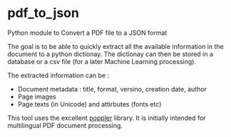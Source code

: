 # pdf_to_json
Python module to Convert a  PDF file to a JSON format

The goal is to be able to quickly extract all the available information in the document to a python dictionay. The dictionay can then be stored in a database or a csv file (for a later Machine Learning processing).

The extracted information can be :
* Document metadata : title, format, versino, creation date, author
* Page images
* Page texts (in Unicode) and attirbutes (fonts etc)

This tool uses the excellent [poppler](https://poppler.freedesktop.org/) library. It is initially intended for multilingual PDF document processing.

